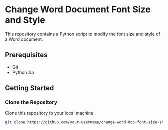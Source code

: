 # Change Word Document Font Size and Style

This repository contains a Python script to modify the font size and style of a Word document.

## Prerequisites

- Git
- Python 3.x

## Getting Started

### Clone the Repository

Clone this repository to your local machine:

```bash
git clone https://github.com/your-username/change-word-doc-font-size-style.git
